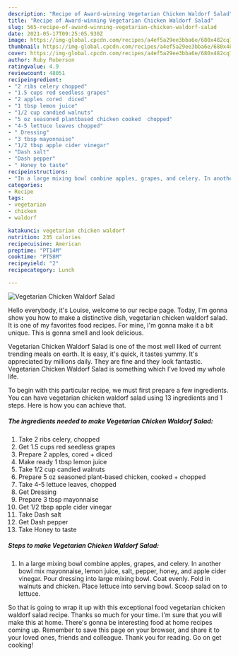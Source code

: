 ```yaml
---
description: "Recipe of Award-winning Vegetarian Chicken Waldorf Salad"
title: "Recipe of Award-winning Vegetarian Chicken Waldorf Salad"
slug: 565-recipe-of-award-winning-vegetarian-chicken-waldorf-salad
date: 2021-05-17T09:25:05.930Z
image: https://img-global.cpcdn.com/recipes/a4ef5a29ee3bba6e/680x482cq70/vegetarian-chicken-waldorf-salad-recipe-main-photo.jpg
thumbnail: https://img-global.cpcdn.com/recipes/a4ef5a29ee3bba6e/680x482cq70/vegetarian-chicken-waldorf-salad-recipe-main-photo.jpg
cover: https://img-global.cpcdn.com/recipes/a4ef5a29ee3bba6e/680x482cq70/vegetarian-chicken-waldorf-salad-recipe-main-photo.jpg
author: Ruby Roberson
ratingvalue: 4.9
reviewcount: 48051
recipeingredient:
- "2 ribs celery chopped"
- "1.5 cups red seedless grapes"
- "2 apples cored  diced"
- "1 tbsp lemon juice"
- "1/2 cup candied walnuts"
- "5 oz seasoned plantbased chicken cooked  chopped"
- "4-5 lettuce leaves chopped"
- " Dressing"
- "3 tbsp mayonnaise"
- "1/2 tbsp apple cider vinegar"
- "Dash salt"
- "Dash pepper"
- " Honey to taste"
recipeinstructions:
- "In a large mixing bowl combine apples, grapes, and celery. In another bowl mix mayonnaise, lemon juice, salt, pepper, honey, and apple cider vinegar. Pour dressing into large mixing bowl. Coat evenly. Fold in walnuts and chicken. Place lettuce into serving bowl. Scoop salad on to lettuce."
categories:
- Recipe
tags:
- vegetarian
- chicken
- waldorf

katakunci: vegetarian chicken waldorf 
nutrition: 235 calories
recipecuisine: American
preptime: "PT14M"
cooktime: "PT58M"
recipeyield: "2"
recipecategory: Lunch

---
```



![Vegetarian Chicken Waldorf Salad](https://img-global.cpcdn.com/recipes/a4ef5a29ee3bba6e/680x482cq70/vegetarian-chicken-waldorf-salad-recipe-main-photo.jpg)

Hello everybody, it's Louise, welcome to our recipe page. Today, I'm gonna show you how to make a distinctive dish, vegetarian chicken waldorf salad. It is one of my favorites food recipes. For mine, I'm gonna make it a bit unique. This is gonna smell and look delicious.



Vegetarian Chicken Waldorf Salad is one of the most well liked of current trending meals on earth. It is easy, it's quick, it tastes yummy. It's appreciated by millions daily. They are fine and they look fantastic. Vegetarian Chicken Waldorf Salad is something which I've loved my whole life.


To begin with this particular recipe, we must first prepare a few ingredients. You can have vegetarian chicken waldorf salad using 13 ingredients and 1 steps. Here is how you can achieve that.

<!--inarticleads1-->

##### The ingredients needed to make Vegetarian Chicken Waldorf Salad:

1. Take 2 ribs celery, chopped
1. Get 1.5 cups red seedless grapes
1. Prepare 2 apples, cored + diced
1. Make ready 1 tbsp lemon juice
1. Take 1/2 cup candied walnuts
1. Prepare 5 oz seasoned plant-based chicken, cooked + chopped
1. Take 4-5 lettuce leaves, chopped
1. Get  Dressing
1. Prepare 3 tbsp mayonnaise
1. Get 1/2 tbsp apple cider vinegar
1. Take Dash salt
1. Get Dash pepper
1. Take  Honey to taste




<!--inarticleads2-->

##### Steps to make Vegetarian Chicken Waldorf Salad:

1. In a large mixing bowl combine apples, grapes, and celery. In another bowl mix mayonnaise, lemon juice, salt, pepper, honey, and apple cider vinegar. Pour dressing into large mixing bowl. Coat evenly. Fold in walnuts and chicken. Place lettuce into serving bowl. Scoop salad on to lettuce.




So that is going to wrap it up with this exceptional food vegetarian chicken waldorf salad recipe. Thanks so much for your time. I'm sure that you will make this at home. There's gonna be interesting food at home recipes coming up. Remember to save this page on your browser, and share it to your loved ones, friends and colleague. Thank you for reading. Go on get cooking!
